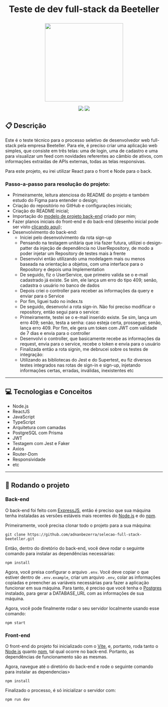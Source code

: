 # <p align = "center"> Teste de dev full-stack da Beeteller </p>

<p align="center">
   <img src="https://external-content.duckduckgo.com/iu/?u=https%3A%2F%2Fstatic.wixstatic.com%2Fmedia%2F6b4357_ff1a21eee4c74cd59dafe28a3695117f~mv2.jpg%2Fv1%2Ffill%2Fw_1080%2Ch_1081%2Cal_c%2F6b4357_ff1a21eee4c74cd59dafe28a3695117f~mv2.jpg&f=1&nofb=1&ipt=44956a8c45301911a3d86ad08f76efc79e5d253eaf00870a60844216be51896d&ipo=images" width="250px"/>
</p>

<p align = "center">
   <img src="https://img.shields.io/badge/author-adnanbezerra-4dae71?style=flat-square" />
   <img src="https://img.shields.io/github/languages/count/adnanbezerra/selecao-full-stack-beeteller?color=4dae71&style=flat-square" />
</p>


##  :clipboard: Descrição

Este é o teste técnico para o processo seletivo de desenvolvedor web full-stack pela empresa Beeteller. Para ele, é preciso criar uma aplicação web simples, que consiste em três telas: uma de login, uma de cadastro e uma para visualizar um feed com novidades referentes ao câmbio de ativos, com informações extraídas de APIs externas, todas as telas responsivas.

Para este projeto, eu irei utilizar React para o front e Node para o back. 

### Passo-a-passo para resolução do projeto:

- Primeiramente, leitura atenciosa do README do projeto e também estudo do Figma para entender o design;
- Criação do repositório no GitHub e configurações inicials;
- Criação do README inicial;
- Importação do [modelo de projeto back-end](https://github.com/adnanbezerra/backend-typescript) criado por mim;
- Fazer planos iniciais do front-end e do back-end (desenho inicial pode ser visto [clicando aqui](https://i.imgur.com/RBzMKrn.jpg));
- Desenvolvimento do back-end:
  - Iniciei pelo desenvolvimento da rota sign-up
  - Pensando na testagem unitária que iria fazer futura, utilizei o design-patter da injeção de dependência no UserRepository, de modo a poder injetar um Repository de testes mais à frente
  - Desenvolvi então utilizando uma modelagem mais ou menos baseada na orientação a objetos, com uma interface para o Repository e depois uma Implementation 
  - De seguido, fiz o UserService, que primeiro valida se o e-mail cadastrado já existe. Se sim, ele lança um erro do tipo 409; senão, cadastra o usuário no banco de dados
  - Depois criei o controller para receber as informações da query e enviar para o Service
  - Por fim, liguei tudo no index.ts
  - De seguido, desenvolvi a rota sign-in. Não foi preciso modificar o repository, então segui para o service:
  - Primeiramente, testei se o e-mail inserido existe. Se sim, lança um erro 409; senão, testa a senha: caso esteja certa, prossegue; senão, lança erro 409. Por fim, ele gera um token com JWT com validade de 7 dias e envia para o controller
  - Desenvolvi o controller, que basicamente recebe as informações da request, envia para o service, recebe o token e envia para o usuário
  - Finalizada então a rota signin, me debrucei sobre os testes de integração:
  - Utilizando as bibliotecas do Jest e do Supertest, eu fiz diversos testes integrados nas rotas de sign-in e sign-up, injetando informações certas, erradas, inválidas, inexistentes etc

***

## :computer: Tecnologias e Conceitos

- Node.js
- ReactJS
- JavaScript
- TypeScript
- Arquitetura com camadas
- PostgreSQL com Prisma
- JWT
- Testagem com Jest e Faker
- Axios
- Router-Dom
- Responsividade
- etc

***

## 🏁 Rodando o projeto

### Back-end

O back-end foi feito com [ExpressJS](https://github.com/expressjs/express), então é preciso que sua máquina tenha instaladas as versões estáveis mais recentes do [Node.js](https://nodejs.org/en/download/) e do [npm](https://www.npmjs.com/).

Primeiramente, você precisa clonar todo o projeto para a sua máquina:

```
git clone https://github.com/adnanbezerra/selecao-full-stack-beeteller.git
```

Então, dentro do diretório do back-end, você deve rodar o seguinte comando para instalar as dependências necessárias:

```
npm install
```

Agora, você preisa configurar o arquivo `.env`. Você deve copiar o que estiver dentro de `.env.example`, criar um arquivo `.env`, colar as informações copiadas e preencher as variáveis necessárias para fazer a aplicação funcionar em sua máquina. Para tanto, é preciso que você tenha o [Postgres](https://www.postgresql.org/) instalado, para gerar a DATABASE_URL com as informações de sua máquina.

Agora, você pode finalmente rodar o seu servidor localmente usando esse comando:

```
npm start
```

### Front-end

O front-end do projeto foi inicializado com o [Vite](https://vitejs.dev/), e, portanto, roda tanto o [Node.js](https://nodejs.org/en/download/) quanto [npm](https://www.npmjs.com), tal qual ocorre no back-end. Portanto, as dependências de funcionamento são as mesmas.

Agora, navegue até o diretório do back-end e rode o seguinte comando para instalar as dependencias>

```
npm install
```

Finalizado o processo, é só inicializar o servidor com:

```
npm run dev
```
